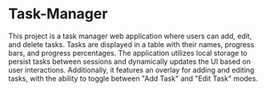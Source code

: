 # Task-Manager
This project is a task manager web application where users can add, edit, and delete tasks. Tasks are displayed in a table with their names, progress bars, and progress percentages. The application utilizes local storage to persist tasks between sessions and dynamically updates the UI based on user interactions. Additionally, it features an overlay for adding and editing tasks, with the ability to toggle between "Add Task" and "Edit Task" modes.
